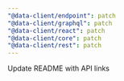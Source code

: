```yaml
---
"@data-client/endpoint": patch
"@data-client/graphql": patch
"@data-client/react": patch
"@data-client/core": patch
"@data-client/rest": patch
---
```


Update README with API links
